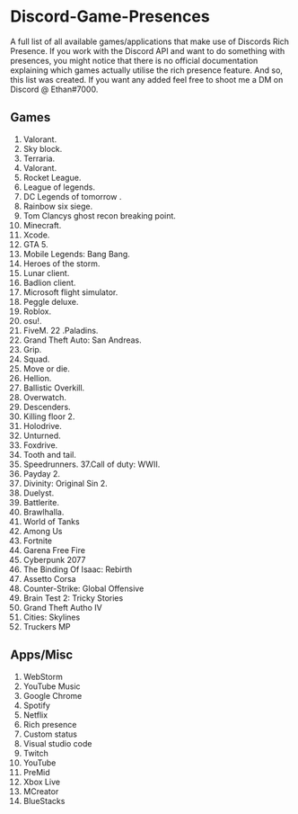 # Discord-Game-Presences
A full list of all available games/applications that make use of Discords Rich Presence. 
If you work with the Discord API and want to do something with presences, you might notice that there is no official documentation explaining which games actually utilise the rich presence feature. And so, this list was created. If you want any added feel free to shoot me a DM on Discord @ Ethan#7000.


## Games
1. Valorant.
2. Sky block.
3. Terraria. 
4. Valorant.
5. Rocket League.
6. League of legends. 
7. DC Legends of tomorrow .
8. Rainbow six siege. 
9. Tom Clancys ghost recon breaking point.
10. Minecraft.
11. Xcode.
12. GTA 5.
13. Mobile Legends: Bang Bang.
14. Heroes of the storm.
15. Lunar client.
16. Badlion client.
17. Microsoft flight simulator.
18. Peggle deluxe.
19. Roblox.
20. osu!.
21. FiveM.
22 .Paladins.
23. Grand Theft Auto: San Andreas.
24. Grip.
25. Squad.
26. Move or die. 
27. Hellion.
28. Ballistic Overkill.
29. Overwatch.
30. Descenders.
31. Killing floor 2. 
32. Holodrive.
33. Unturned.
34. Foxdrive.
35. Tooth and tail.
36. Speedrunners.
37.Call of duty: WWII.
38. Payday 2.
39. Divinity: Original Sin 2.
40. Duelyst.
41. Battlerite.
42. Brawlhalla.
43. World of Tanks
44. Among Us
45. Fortnite
46. Garena Free Fire
47. Cyberpunk 2077
48. The Binding Of Isaac: Rebirth
49. Assetto Corsa
50. Counter-Strike: Global Offensive
51. Brain Test 2: Tricky Stories
52. Grand Theft Autho IV
53. Cities: Skylines
54. Truckers MP


## Apps/Misc

1. WebStorm
2. YouTube Music
3. Google Chrome
4. Spotify
5. Netflix
6. Rich presence 
7. Custom status 
8. Visual studio code
9. Twitch 
10. YouTube
11. PreMid
12. Xbox Live
13. MCreator
14. BlueStacks

